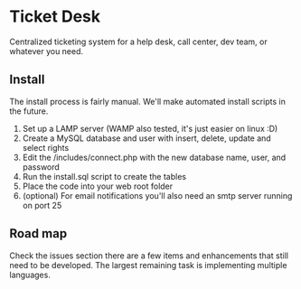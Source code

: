 # Ticket Desk
Centralized ticketing system for a help desk, call center, dev team, or whatever you need.

## Install
The install process is fairly manual. We'll make automated install scripts in the future.

1. Set up a LAMP server (WAMP also tested, it's just easier on linux :D)
2. Create a MySQL database and user with insert, delete, update and select rights
3. Edit the /includes/connect.php with the new database name, user, and password
4. Run the install.sql script to create the tables
5. Place the code into your web root folder
6. (optional) For email notifications you'll also need an smtp server running on port 25

## Road map
Check the issues section there are a few items and enhancements that still need to be developed. The largest remaining task is implementing multiple languages.

